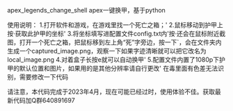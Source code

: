 apex_legends_change_shell
apex一键换甲，基于python

使用说明：
1.打开软件和游戏，在游戏里找一个死亡之箱；'
2.鼠标移动到护甲上按·获取此护甲的坐标'
3.将坐标填写进配置文件config.txt内'按·还会在鼠标附近截图，打开一个死亡之箱，把鼠标移到左上角“死”字旁边，按一下`，会在文件夹内生成一个captured_image.png，观察一下如果字迹清晰就可以把它改名为local_image.png
4.对着盒子长按e就可以自动换甲'
5.配置文件内置了1080p下护甲的默认位置和图片，如果用的是其他分辨率请自行更改'
在毒里面有色差无法识别，需要修改一下代码


请注意，本代码完成于2023年4月，现在可能已经过时，使用体验不佳。获取最新代码加Q群640891697
